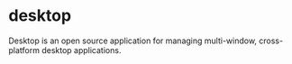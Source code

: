 # desktop
Desktop is an open source application for managing multi-window, cross-platform desktop applications.
